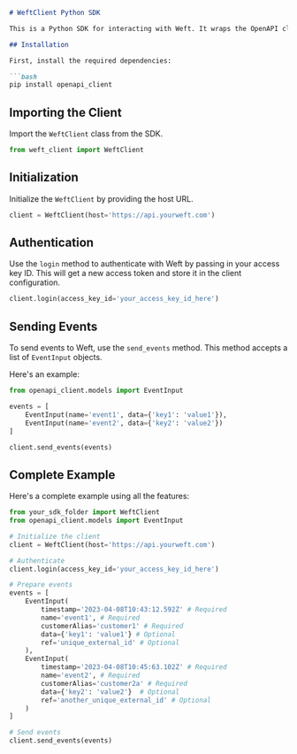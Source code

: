 ```markdown
# WeftClient Python SDK

This is a Python SDK for interacting with Weft. It wraps the OpenAPI client and provides a more convenient way to work with Weft's APIs. Below you will find a guide on how to use this client.

## Installation

First, install the required dependencies:

```bash
pip install openapi_client
```

## Importing the Client

Import the `WeftClient` class from the SDK.

```python
from weft_client import WeftClient
```

## Initialization

Initialize the `WeftClient` by providing the host URL.

```python
client = WeftClient(host='https://api.yourweft.com')
```

## Authentication

Use the `login` method to authenticate with Weft by passing in your access key ID. This will get a new access token and store it in the client configuration.

```python
client.login(access_key_id='your_access_key_id_here')
```

## Sending Events

To send events to Weft, use the `send_events` method. This method accepts a list of `EventInput` objects.

Here's an example:

```python
from openapi_client.models import EventInput

events = [
    EventInput(name='event1', data={'key1': 'value1'}),
    EventInput(name='event2', data={'key2': 'value2'})
]

client.send_events(events)
```

## Complete Example

Here's a complete example using all the features:

```python
from your_sdk_folder import WeftClient
from openapi_client.models import EventInput

# Initialize the client
client = WeftClient(host='https://api.yourweft.com')

# Authenticate
client.login(access_key_id='your_access_key_id_here')

# Prepare events
events = [
    EventInput(
        timestamp='2023-04-08T10:43:12.592Z' # Required
        name='event1', # Required
        customerAlias='customer1' # Required
        data={'key1': 'value1'} # Optional
        ref='unique_external_id' # Optional
    ),
    EventInput(
        timestamp='2023-04-08T10:45:63.102Z' # Required
        name='event2', # Required
        customerAlias='customer2a' # Required
        data={'key2': 'value2'}  # Optional
        ref='another_unique_external_id' # Optional
    )
]

# Send events
client.send_events(events)
```
```